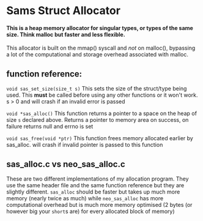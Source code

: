 # Sams Struct Allocator

#### This is a heap memory allocator for singular types, or types of the same size. Think malloc but faster and less flexible.

This allocator is built on the mmap() syscall and *not* on malloc(), bypassing a lot of the computational and storage overhead associated with malloc.

## function reference:

`void sas_set_size(size_t s)` This sets the size of the struct/type being used. This **must** be called before using any other functions or it won't work. s > 0 and will crash if an invalid error is passed

`void *sas_alloc()` This function returns a pointer to a space on the heap of size `s` declared above. Returns a pointer to memory area on success, on failure returns null and errno is set

`void sas_free(void *ptr)` This function frees memory allocated earlier by sas_alloc. will crash if invalid pointer is passed to this function

## sas_alloc.c vs neo_sas_alloc.c

These are two different implementations of my allocation program. They use the same header file and the same function reference but they are slightly different. `sas_alloc` should be faster but takes up much more memory (nearly twice as much) while `neo_sas_alloc` has more computational overhead but is much more memory optimised (2 bytes (or however big your `short`s are) for every allocated block of memory)
